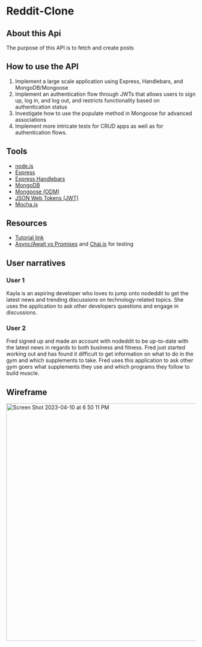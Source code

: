 # Reddit-Clone


## About this Api
The purpose of this API is to fetch and create posts

## How to use the API
1. Implement a large scale application using Express, Handlebars, and MongoDB/Mongoose
2. Implement an authentication flow through JWTs that allows users to sign up, log in, and log out, and restricts functionality based on authentication status
3. Investigate how to use the populate method in Mongoose for advanced associations
4. Implement more intricate tests for CRUD apps as well as for authentication flows.


## Tools
- [node.js](https://nodejs.org/en)
- [Express](https://expressjs.com)
- [Express Handlebars](https://www.npmjs.com/package/express-handlebars)
- [MongoDB](https://www.mongodb.com)
- [Mongoose (ODM)](https://mongoosejs.com)
- [JSON Web Tokens (JWT)](https://jwt.io)
- [Mocha.js](https://mochajs.org)

## Resources
- [Tutorial link](https://github.com/Tech-at-DU/Node-Reddit-Clone)
- [Async/Await vs Promises](https://levelup.gitconnected.com/async-await-vs-promises-4fe98d11038f) and [Chai.js](https://www.chaijs.com) for testing


## User narratives
### User 1
Kayla is an aspiring developer who loves to jump onto nodeddit to get the latest news and trending discussions on technology-related topics. She uses the application to ask other developers questions and engage in discussions. 

### User 2
Fred signed up and made an account with nodeddit to be up-to-date with the latest news in regards to both business and fitness. Fred just started working out and has found it difficult to get information on what to do in the gym and which supplements to take. Fred uses this application to ask other gym goers what supplements they use and which programs they follow to build muscle. 

## Wireframe
<img width="631" alt="Screen Shot 2023-04-10 at 6 50 11 PM" src="https://user-images.githubusercontent.com/93098869/231013864-8823ad3c-4c14-403d-9ee4-963f171ec037.png">
